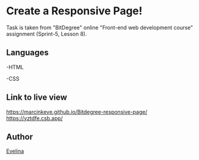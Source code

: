 # Create a Responsive Page!

Task is taken from "BitDegree" online "Front-end web development course" assignment (Sprint-5, Lesson 8).

## Languages

-HTML

-CSS

## Link to live view
https://marcinkeve.github.io/Bitdegree-responsive-page/
https://yztdfe.csb.app/

## Author
[Evelina](https://github.com/MarcinkEve)



